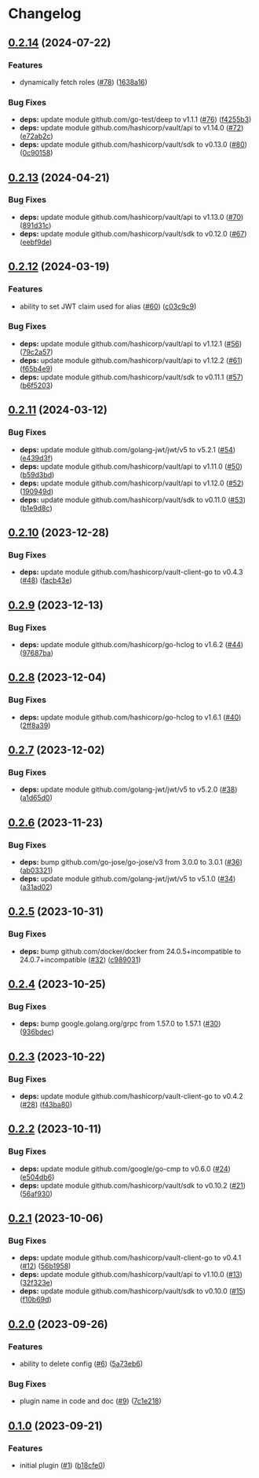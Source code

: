 # Changelog

## [0.2.14](https://github.com/statnett/vault-plugin-auth-jwt-auto-roles/compare/v0.2.13...v0.2.14) (2024-07-22)


### Features

* dynamically fetch roles ([#78](https://github.com/statnett/vault-plugin-auth-jwt-auto-roles/issues/78)) ([1638a16](https://github.com/statnett/vault-plugin-auth-jwt-auto-roles/commit/1638a161b4f833f1aa0d8b28e91e54c8ae14df56))


### Bug Fixes

* **deps:** update module github.com/go-test/deep to v1.1.1 ([#76](https://github.com/statnett/vault-plugin-auth-jwt-auto-roles/issues/76)) ([f4255b3](https://github.com/statnett/vault-plugin-auth-jwt-auto-roles/commit/f4255b3b48db179a539006f78a532dde35593ba8))
* **deps:** update module github.com/hashicorp/vault/api to v1.14.0 ([#72](https://github.com/statnett/vault-plugin-auth-jwt-auto-roles/issues/72)) ([e72ab2c](https://github.com/statnett/vault-plugin-auth-jwt-auto-roles/commit/e72ab2c39d5c7d2141d4765bf6bfb13825c86162))
* **deps:** update module github.com/hashicorp/vault/sdk to v0.13.0 ([#80](https://github.com/statnett/vault-plugin-auth-jwt-auto-roles/issues/80)) ([0c90158](https://github.com/statnett/vault-plugin-auth-jwt-auto-roles/commit/0c90158f4467731b7162ac53444cb15d4f848249))

## [0.2.13](https://github.com/statnett/vault-plugin-auth-jwt-auto-roles/compare/v0.2.12...v0.2.13) (2024-04-21)


### Bug Fixes

* **deps:** update module github.com/hashicorp/vault/api to v1.13.0 ([#70](https://github.com/statnett/vault-plugin-auth-jwt-auto-roles/issues/70)) ([891d31c](https://github.com/statnett/vault-plugin-auth-jwt-auto-roles/commit/891d31c2300232f1adf3f274be96093ce612b75d))
* **deps:** update module github.com/hashicorp/vault/sdk to v0.12.0 ([#67](https://github.com/statnett/vault-plugin-auth-jwt-auto-roles/issues/67)) ([eebf9de](https://github.com/statnett/vault-plugin-auth-jwt-auto-roles/commit/eebf9de8dbb699687197aec779e54aab07244a78))

## [0.2.12](https://github.com/statnett/vault-plugin-auth-jwt-auto-roles/compare/v0.2.11...v0.2.12) (2024-03-19)


### Features

* ability to set JWT claim used for alias ([#60](https://github.com/statnett/vault-plugin-auth-jwt-auto-roles/issues/60)) ([c03c9c9](https://github.com/statnett/vault-plugin-auth-jwt-auto-roles/commit/c03c9c95363d18d2a33295b4b1feef0ce8d23ee0))


### Bug Fixes

* **deps:** update module github.com/hashicorp/vault/api to v1.12.1 ([#56](https://github.com/statnett/vault-plugin-auth-jwt-auto-roles/issues/56)) ([79c2a57](https://github.com/statnett/vault-plugin-auth-jwt-auto-roles/commit/79c2a57eeaa1380904f3f5381c0ac54b9f5e05f4))
* **deps:** update module github.com/hashicorp/vault/api to v1.12.2 ([#61](https://github.com/statnett/vault-plugin-auth-jwt-auto-roles/issues/61)) ([f65b4e9](https://github.com/statnett/vault-plugin-auth-jwt-auto-roles/commit/f65b4e9145626967809483e4ea854abef5b413ab))
* **deps:** update module github.com/hashicorp/vault/sdk to v0.11.1 ([#57](https://github.com/statnett/vault-plugin-auth-jwt-auto-roles/issues/57)) ([b6f5203](https://github.com/statnett/vault-plugin-auth-jwt-auto-roles/commit/b6f5203448796b0cecf88169e948d7a10f8eaafb))

## [0.2.11](https://github.com/statnett/vault-plugin-auth-jwt-auto-roles/compare/v0.2.10...v0.2.11) (2024-03-12)


### Bug Fixes

* **deps:** update module github.com/golang-jwt/jwt/v5 to v5.2.1 ([#54](https://github.com/statnett/vault-plugin-auth-jwt-auto-roles/issues/54)) ([e439d3f](https://github.com/statnett/vault-plugin-auth-jwt-auto-roles/commit/e439d3f554cbde446375f26ea66fab993fb317c7))
* **deps:** update module github.com/hashicorp/vault/api to v1.11.0 ([#50](https://github.com/statnett/vault-plugin-auth-jwt-auto-roles/issues/50)) ([b59d3bd](https://github.com/statnett/vault-plugin-auth-jwt-auto-roles/commit/b59d3bdd09f02dfe01730380dab96023c96351dc))
* **deps:** update module github.com/hashicorp/vault/api to v1.12.0 ([#52](https://github.com/statnett/vault-plugin-auth-jwt-auto-roles/issues/52)) ([190949d](https://github.com/statnett/vault-plugin-auth-jwt-auto-roles/commit/190949dd0b02692d214c99dd102cbcd32a0ff9d8))
* **deps:** update module github.com/hashicorp/vault/sdk to v0.11.0 ([#53](https://github.com/statnett/vault-plugin-auth-jwt-auto-roles/issues/53)) ([b1e9d8c](https://github.com/statnett/vault-plugin-auth-jwt-auto-roles/commit/b1e9d8c9222840abb7f4255c508a0cec33b4ac9e))

## [0.2.10](https://github.com/statnett/vault-plugin-auth-jwt-auto-roles/compare/v0.2.9...v0.2.10) (2023-12-28)


### Bug Fixes

* **deps:** update module github.com/hashicorp/vault-client-go to v0.4.3 ([#48](https://github.com/statnett/vault-plugin-auth-jwt-auto-roles/issues/48)) ([facb43e](https://github.com/statnett/vault-plugin-auth-jwt-auto-roles/commit/facb43e798c5b2720660a2bbab7f4ed575ba1429))

## [0.2.9](https://github.com/statnett/vault-plugin-auth-jwt-auto-roles/compare/v0.2.8...v0.2.9) (2023-12-13)


### Bug Fixes

* **deps:** update module github.com/hashicorp/go-hclog to v1.6.2 ([#44](https://github.com/statnett/vault-plugin-auth-jwt-auto-roles/issues/44)) ([97687ba](https://github.com/statnett/vault-plugin-auth-jwt-auto-roles/commit/97687baab5875cdaae8016ca1be336c08dc82c6e))

## [0.2.8](https://github.com/statnett/vault-plugin-auth-jwt-auto-roles/compare/v0.2.7...v0.2.8) (2023-12-04)


### Bug Fixes

* **deps:** update module github.com/hashicorp/go-hclog to v1.6.1 ([#40](https://github.com/statnett/vault-plugin-auth-jwt-auto-roles/issues/40)) ([2ff8a39](https://github.com/statnett/vault-plugin-auth-jwt-auto-roles/commit/2ff8a39f36e08d80ef0eb0398da6e60d28f60cf1))

## [0.2.7](https://github.com/statnett/vault-plugin-auth-jwt-auto-roles/compare/v0.2.6...v0.2.7) (2023-12-02)


### Bug Fixes

* **deps:** update module github.com/golang-jwt/jwt/v5 to v5.2.0 ([#38](https://github.com/statnett/vault-plugin-auth-jwt-auto-roles/issues/38)) ([a1d65d0](https://github.com/statnett/vault-plugin-auth-jwt-auto-roles/commit/a1d65d084a402a2265f4121e7c27132a29996a8a))

## [0.2.6](https://github.com/statnett/vault-plugin-auth-jwt-auto-roles/compare/v0.2.5...v0.2.6) (2023-11-23)


### Bug Fixes

* **deps:** bump github.com/go-jose/go-jose/v3 from 3.0.0 to 3.0.1 ([#36](https://github.com/statnett/vault-plugin-auth-jwt-auto-roles/issues/36)) ([ab03321](https://github.com/statnett/vault-plugin-auth-jwt-auto-roles/commit/ab03321b2801a4932f3bd0a7d3c7e52634c65f58))
* **deps:** update module github.com/golang-jwt/jwt/v5 to v5.1.0 ([#34](https://github.com/statnett/vault-plugin-auth-jwt-auto-roles/issues/34)) ([a31ad02](https://github.com/statnett/vault-plugin-auth-jwt-auto-roles/commit/a31ad02c41aa69b898cf15c63003419c25e473e6))

## [0.2.5](https://github.com/statnett/vault-plugin-auth-jwt-auto-roles/compare/v0.2.4...v0.2.5) (2023-10-31)


### Bug Fixes

* **deps:** bump github.com/docker/docker from 24.0.5+incompatible to 24.0.7+incompatible ([#32](https://github.com/statnett/vault-plugin-auth-jwt-auto-roles/issues/32)) ([c989031](https://github.com/statnett/vault-plugin-auth-jwt-auto-roles/commit/c98903162970f1adcbc4c43f41817c454dac89d5))

## [0.2.4](https://github.com/statnett/vault-plugin-auth-jwt-auto-roles/compare/v0.2.3...v0.2.4) (2023-10-25)


### Bug Fixes

* **deps:** bump google.golang.org/grpc from 1.57.0 to 1.57.1 ([#30](https://github.com/statnett/vault-plugin-auth-jwt-auto-roles/issues/30)) ([936bdec](https://github.com/statnett/vault-plugin-auth-jwt-auto-roles/commit/936bdec14d2fa25c3d81a2fd9dee8957f3fa4cdc))

## [0.2.3](https://github.com/statnett/vault-plugin-auth-jwt-auto-roles/compare/v0.2.2...v0.2.3) (2023-10-22)


### Bug Fixes

* **deps:** update module github.com/hashicorp/vault-client-go to v0.4.2 ([#28](https://github.com/statnett/vault-plugin-auth-jwt-auto-roles/issues/28)) ([f43ba80](https://github.com/statnett/vault-plugin-auth-jwt-auto-roles/commit/f43ba806b167815bdd8d83f79f3e6f2a91280647))

## [0.2.2](https://github.com/statnett/vault-plugin-auth-jwt-auto-roles/compare/v0.2.1...v0.2.2) (2023-10-11)


### Bug Fixes

* **deps:** update module github.com/google/go-cmp to v0.6.0 ([#24](https://github.com/statnett/vault-plugin-auth-jwt-auto-roles/issues/24)) ([e504db6](https://github.com/statnett/vault-plugin-auth-jwt-auto-roles/commit/e504db69754458240ede6eb45b17f59e1f444ff8))
* **deps:** update module github.com/hashicorp/vault/sdk to v0.10.2 ([#21](https://github.com/statnett/vault-plugin-auth-jwt-auto-roles/issues/21)) ([56af930](https://github.com/statnett/vault-plugin-auth-jwt-auto-roles/commit/56af93021bb05c67df8d32f6c1c6417432e3355a))

## [0.2.1](https://github.com/statnett/vault-plugin-auth-jwt-auto-roles/compare/v0.2.0...v0.2.1) (2023-10-06)


### Bug Fixes

* **deps:** update module github.com/hashicorp/vault-client-go to v0.4.1 ([#12](https://github.com/statnett/vault-plugin-auth-jwt-auto-roles/issues/12)) ([56b1958](https://github.com/statnett/vault-plugin-auth-jwt-auto-roles/commit/56b1958891bc6ef71c41921eb5805a41edaf58b2))
* **deps:** update module github.com/hashicorp/vault/api to v1.10.0 ([#13](https://github.com/statnett/vault-plugin-auth-jwt-auto-roles/issues/13)) ([32f323e](https://github.com/statnett/vault-plugin-auth-jwt-auto-roles/commit/32f323e3302f531e418cc6f3a9946eca16b2d01e))
* **deps:** update module github.com/hashicorp/vault/sdk to v0.10.0 ([#15](https://github.com/statnett/vault-plugin-auth-jwt-auto-roles/issues/15)) ([f10b69d](https://github.com/statnett/vault-plugin-auth-jwt-auto-roles/commit/f10b69d5b1c6f86f6107d1a07df5bae1298c5ded))

## [0.2.0](https://github.com/statnett/vault-plugin-auth-jwt-auto-roles/compare/v0.1.0...v0.2.0) (2023-09-26)


### Features

* ability to delete config ([#6](https://github.com/statnett/vault-plugin-auth-jwt-auto-roles/issues/6)) ([5a73eb6](https://github.com/statnett/vault-plugin-auth-jwt-auto-roles/commit/5a73eb6ab8d72655669b58d130ee220e4bdff56f))


### Bug Fixes

* plugin name in code and doc ([#9](https://github.com/statnett/vault-plugin-auth-jwt-auto-roles/issues/9)) ([7c1e218](https://github.com/statnett/vault-plugin-auth-jwt-auto-roles/commit/7c1e218aece02399f6c58eef68e83a74f3558ff1))

## [0.1.0](https://github.com/statnett/vault-plugin-auth-jwt-auto-roles/compare/v0.0.0...v0.1.0) (2023-09-21)


### Features

* initial plugin ([#1](https://github.com/statnett/vault-plugin-auth-jwt-auto-roles/issues/1)) ([b18cfe0](https://github.com/statnett/vault-plugin-auth-jwt-auto-roles/commit/b18cfe07c6129e011b85ac680f60f2c02d328dbb))
